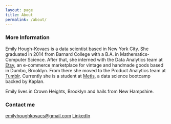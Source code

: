 ```yaml
---
layout: page
title: About
permalink: /about/
---
```


### More Information

Emily Hough-Kovacs is a data scientist based in New York City. She graduated in 2014 from Barnard College with a B.A. in Mathematics-Computer Science. After that, she interned with the Data Analytics team at [Etsy](https://www.etsy.com), an e-commerce marketplace for vintage and handmade goods based in Dumbo, Brooklyn. From there she moved to the Product Analytics team at [Tumblr](https://www.tumblr.com). Currently she is a student at [Metis](www.thisismetis.com), a data science bootcamp backed by Kaplan.

Emily lives in Crown Heights, Brooklyn and hails from New Hampshire.

### Contact me

[emilyhoughkovacs@gmail.com](mailto:emilyhoughkovacs@gmail.com)
[LinkedIn](https://www.linkedin.com/in/emilyhoughkovacs)